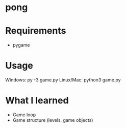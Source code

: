 # pong

# Requirements
- pygame

# Usage
Windows: py -3 game.py
Linux/Mac: python3 game.py

# What I learned
- Game loop 
- Game structure (levels, game objects)
